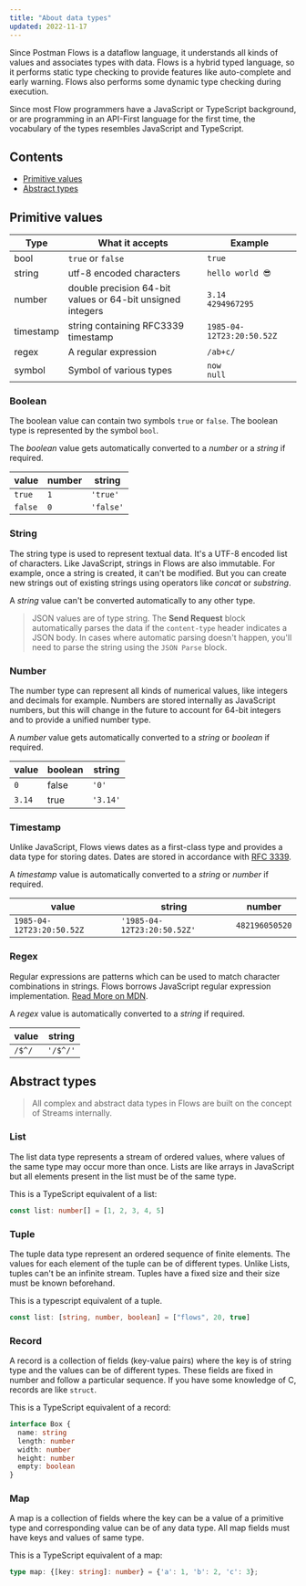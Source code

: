 ```yaml
---
title: "About data types"
updated: 2022-11-17
---
```


Since Postman Flows is a <!-- vale Postman.Spelling = NO --> dataflow <!-- vale Postman.Spelling = YES --> language, it understands all kinds of values and associates types with data. Flows is a hybrid typed language, so it performs static type checking to provide features like auto-complete and <!-- vale Postman.Weasel = NO -->early<!-- vale Postman.Weasel = YES --> warning. Flows also performs some dynamic type checking during execution.

Since most Flow programmers have a JavaScript or TypeScript background, or are programming in an API-First language for the first time, the vocabulary of the types resembles JavaScript and TypeScript.

## Contents

* [Primitive values](#primitive-values)
* [Abstract types](#abstract-types)

## Primitive values

<!-- vale Postman.Spelling = NO -->

| Type                 | What it accepts                                           | Example                   |
| -------------------- | --------------------------------------------------------- | ------------------------- |
| bool                 | `true` or `false`                                     | `true`                    |
| string               | utf-8 encoded characters                                  | `hello world 😎`              |
| number               | double precision 64-bit values or 64-bit unsigned integers | `3.14` <br> `4294967295`  |
| timestamp            | string containing RFC3339 timestamp                       | `1985-04-12T23:20:50.52Z` |
| regex                | A regular expression                                      | `/ab+c/`                  |
| symbol               | Symbol of various types                                    | `now` <br> `null`      |

<!-- vale Postman.Spelling = YES -->

### Boolean

The boolean value can contain two symbols `true` or `false`. The boolean type is represented by the symbol `bool`.

The _boolean_ value gets automatically converted to a _number_ or a _string_ if required.

| value   | number | string    |
| ------- | ------ | --------- |
| `true`  | `1`    | `'true'`  |
| `false` | `0`    | `'false'` |

### String

<!-- vale Postman.Spelling = NO -->

The string type is used to represent textual data. It's a UTF-8 encoded list of characters. Like JavaScript, strings in Flows are also immutable. For example, once a string is created, it can't be modified. But you can create new strings out of existing strings using operators like _concat_ or _substring_.

<!-- vale Postman.Spelling = YES -->

A _string_ value can't be converted automatically to any other type.

> JSON values are of type string. The **Send Request** block automatically parses the data if the `content-type` header indicates a JSON body. In cases where automatic parsing doesn't happen, you'll need to parse the string using the `JSON Parse` block.

### Number

The number type can represent all kinds of numerical values, like integers and decimals for example. Numbers are stored internally as JavaScript numbers, but this will change in the future to account for 64-bit integers and to provide a unified number type.

A _number_ value gets automatically converted to a _string_ or _boolean_ if required.

| value  | boolean | string   |
| ------ | ------- | -------- |
| `0`    | false   | `'0'`    |
| `3.14` | true    | `'3.14'` |

### Timestamp

Unlike JavaScript, Flows views dates as a first-class type and provides a data type for storing dates. Dates are stored in accordance with [RFC 3339](https://datatracker.ietf.org/doc/html/rfc3339).

A _timestamp_ value is automatically converted to a _string_ or _number_ if required.

| value                     | string                      | number         |
| ------------------------- | --------------------------- | -------------- |
| `1985-04-12T23:20:50.52Z` | `'1985-04-12T23:20:50.52Z'` | `482196050520` |

### Regex

Regular expressions are patterns which can be used to match character combinations in strings. Flows borrows JavaScript regular expression implementation. [Read More on MDN](https://developer.mozilla.org/en-US/docs/Web/JavaScript/Guide/Regular_Expressions).

A _regex_ value is automatically converted to a _string_ if required.

| value  | string   |
| ------ | -------- |
| `/$^/` | `'/$^/'` |

## Abstract types

> All complex and abstract data types in Flows are built on the concept of Streams internally.

### List

The list data type represents a stream of ordered values, where values of the same type may occur more than once. Lists are like arrays in JavaScript but all elements present in the list must be of the same type.

This is a TypeScript equivalent of a list:

```ts
const list: number[] = [1, 2, 3, 4, 5]
```

### Tuple

The tuple data type represent an ordered sequence of finite elements. The values for each element of the tuple can be of different types. Unlike Lists, tuples can't be an infinite stream. Tuples have a fixed size and their size must be known beforehand.

This is a typescript equivalent of a tuple.

```ts
const list: [string, number, boolean] = ["flows", 20, true]
```

### Record

A record is a collection of fields (key-value pairs) where the key is of string type and the values can be of different types. These fields are fixed in number and follow a particular sequence. If you have some knowledge of C, records are like `struct`.

This is a TypeScript equivalent of a record:

```ts
interface Box {
  name: string
  length: number
  width: number
  height: number
  empty: boolean
}
```

### Map

A map is a collection of fields where the key can be a value of a primitive type and
corresponding value can be of any data type. All map fields must have keys and values of same type.

This is a TypeScript equivalent of a map:

```ts
type map: {[key: string]: number} = {'a': 1, 'b': 2, 'c': 3};
```
